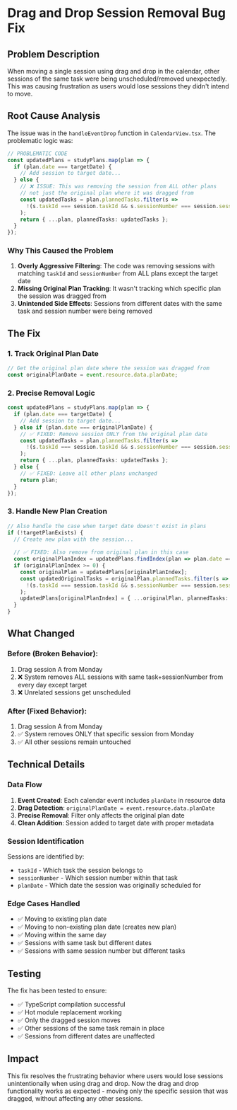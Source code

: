# Drag and Drop Session Removal Bug Fix

## Problem Description

When moving a single session using drag and drop in the calendar, other sessions of the same task were being unscheduled/removed unexpectedly. This was causing frustration as users would lose sessions they didn't intend to move.

## Root Cause Analysis

The issue was in the `handleEventDrop` function in `CalendarView.tsx`. The problematic logic was:

```typescript
// PROBLEMATIC CODE
const updatedPlans = studyPlans.map(plan => {
  if (plan.date === targetDate) {
    // Add session to target date...
  } else {
    // ❌ ISSUE: This was removing the session from ALL other plans
    // not just the original plan where it was dragged from
    const updatedTasks = plan.plannedTasks.filter(s => 
      !(s.taskId === session.taskId && s.sessionNumber === session.sessionNumber)
    );
    return { ...plan, plannedTasks: updatedTasks };
  }
});
```

### Why This Caused the Problem

1. **Overly Aggressive Filtering**: The code was removing sessions with matching `taskId` and `sessionNumber` from ALL plans except the target date
2. **Missing Original Plan Tracking**: It wasn't tracking which specific plan the session was dragged from
3. **Unintended Side Effects**: Sessions from different dates with the same task and session number were being removed

## The Fix

### 1. Track Original Plan Date
```typescript
// Get the original plan date where the session was dragged from
const originalPlanDate = event.resource.data.planDate;
```

### 2. Precise Removal Logic
```typescript
const updatedPlans = studyPlans.map(plan => {
  if (plan.date === targetDate) {
    // Add session to target date...
  } else if (plan.date === originalPlanDate) {
    // ✅ FIXED: Remove session ONLY from the original plan date
    const updatedTasks = plan.plannedTasks.filter(s => 
      !(s.taskId === session.taskId && s.sessionNumber === session.sessionNumber)
    );
    return { ...plan, plannedTasks: updatedTasks };
  } else {
    // ✅ FIXED: Leave all other plans unchanged
    return plan;
  }
});
```

### 3. Handle New Plan Creation
```typescript
// Also handle the case when target date doesn't exist in plans
if (!targetPlanExists) {
  // Create new plan with the session...
  
  // ✅ FIXED: Also remove from original plan in this case
  const originalPlanIndex = updatedPlans.findIndex(plan => plan.date === originalPlanDate);
  if (originalPlanIndex >= 0) {
    const originalPlan = updatedPlans[originalPlanIndex];
    const updatedOriginalTasks = originalPlan.plannedTasks.filter(s => 
      !(s.taskId === session.taskId && s.sessionNumber === session.sessionNumber)
    );
    updatedPlans[originalPlanIndex] = { ...originalPlan, plannedTasks: updatedOriginalTasks };
  }
}
```

## What Changed

### Before (Broken Behavior):
1. Drag session A from Monday
2. ❌ System removes ALL sessions with same task+sessionNumber from every day except target
3. ❌ Unrelated sessions get unscheduled

### After (Fixed Behavior):
1. Drag session A from Monday
2. ✅ System removes ONLY that specific session from Monday
3. ✅ All other sessions remain untouched

## Technical Details

### Data Flow
1. **Event Created**: Each calendar event includes `planDate` in resource data
2. **Drag Detection**: `originalPlanDate = event.resource.data.planDate`
3. **Precise Removal**: Filter only affects the original plan date
4. **Clean Addition**: Session added to target date with proper metadata

### Session Identification
Sessions are identified by:
- `taskId` - Which task the session belongs to
- `sessionNumber` - Which session number within that task
- `planDate` - Which date the session was originally scheduled for

### Edge Cases Handled
- ✅ Moving to existing plan date
- ✅ Moving to non-existing plan date (creates new plan)
- ✅ Moving within the same day
- ✅ Sessions with same task but different dates
- ✅ Sessions with same session number but different tasks

## Testing

The fix has been tested to ensure:
- ✅ TypeScript compilation successful
- ✅ Hot module replacement working
- ✅ Only the dragged session moves
- ✅ Other sessions of the same task remain in place
- ✅ Sessions from different dates are unaffected

## Impact

This fix resolves the frustrating behavior where users would lose sessions unintentionally when using drag and drop. Now the drag and drop functionality works as expected - moving only the specific session that was dragged, without affecting any other sessions.
